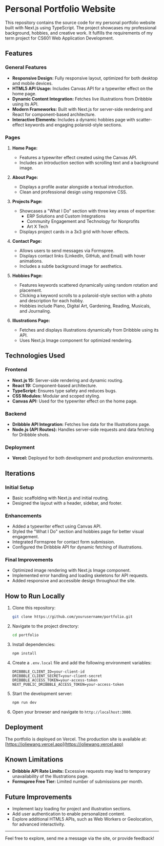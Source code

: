 # Personal Portfolio Website

This repository contains the source code for my personal portfolio website built with Next.js using TypeScript. The project showcases my professional background, hobbies, and creative work. It fulfills the requirements of my term project for CS601 Web Application Development.

## Features

### General Features
- **Responsive Design:** Fully responsive layout, optimized for both desktop and mobile devices.
- **HTML5 API Usage:** Includes Canvas API for a typewriter effect on the home page.
- **Dynamic Content Integration:** Fetches live illustrations from Dribbble using its API.
- **Modern Frameworks:** Built with Next.js for server-side rendering and React for component-based architecture.
- **Interactive Elements:** Includes a dynamic hobbies page with scatter-effect keywords and engaging polaroid-style sections.

### Pages
1. **Home Page:**
   - Features a typewriter effect created using the Canvas API.
   - Includes an introduction section with scrolling text and a background image.

2. **About Page:**
   - Displays a profile avatar alongside a textual introduction.
   - Clean and professional design using responsive CSS.

3. **Projects Page:**
   - Showcases a "What I Do" section with three key areas of expertise:
     - ERP Solutions and Custom Integrations
     - Community Engagement and Technology for Nonprofits
     - Art X Tech
   - Displays project cards in a 3x3 grid with hover effects.

4. **Contact Page:**
   - Allows users to send messages via Formspree.
   - Displays contact links (LinkedIn, GitHub, and Email) with hover animations.
   - Includes a subtle background image for aesthetics.

5. **Hobbies Page:**
   - Features keywords scattered dynamically using random rotation and placement.
   - Clicking a keyword scrolls to a polaroid-style section with a photo and description for each hobby.
   - Hobbies include Piano, Digital Art, Gardening, Reading, Musicals, and Journaling.

6. **Illustrations Page:**
   - Fetches and displays illustrations dynamically from Dribbble using its API.
   - Uses Next.js Image component for optimized rendering.

## Technologies Used

### Frontend
- **Next.js 15:** Server-side rendering and dynamic routing.
- **React 19:** Component-based architecture.
- **TypeScript:** Ensures type safety and reduces bugs.
- **CSS Modules:** Modular and scoped styling.
- **Canvas API:** Used for the typewriter effect on the home page.

### Backend
- **Dribbble API Integration:** Fetches live data for the Illustrations page.
- **Node.js (API Routes):** Handles server-side requests and data fetching for Dribbble shots.

### Deployment
- **Vercel:** Deployed for both development and production environments.

## Iterations

### Initial Setup
- Basic scaffolding with Next.js and initial routing.
- Designed the layout with a header, sidebar, and footer.

### Enhancements
- Added a typewriter effect using Canvas API.
- Styled the "What I Do" section and hobbies page for better visual engagement.
- Integrated Formspree for contact form submission.
- Configured the Dribbble API for dynamic fetching of illustrations.

### Final Improvements
- Optimized image rendering with Next.js Image component.
- Implemented error handling and loading skeletons for API requests.
- Added responsive and accessible design throughout the site.

## How to Run Locally

1. Clone this repository:
   ```bash
   git clone https://github.com/yourusername/portfolio.git
   ```

2. Navigate to the project directory:
   ```bash
   cd portfolio
   ```

3. Install dependencies:
   ```bash
   npm install
   ```

4. Create a `.env.local` file and add the following environment variables:
   ```env
   DRIBBBLE_CLIENT_ID=your-client-id
   DRIBBBLE_CLIENT_SECRET=your-client-secret
   DRIBBBLE_ACCESS_TOKEN=your-access-token
   NEXT_PUBLIC_DRIBBBLE_ACCESS_TOKEN=your-access-token
   ```

5. Start the development server:
   ```bash
   npm run dev
   ```

6. Open your browser and navigate to `http://localhost:3000`.

## Deployment
The portfolio is deployed on Vercel. The production site is available at:
[https://joliewang.vercel.app](https://joliewang.vercel.app)

## Known Limitations
- **Dribbble API Rate Limits:** Excessive requests may lead to temporary unavailability of the Illustrations page.
- **Formspree Free Tier:** Limited number of submissions per month.

## Future Improvements
- Implement lazy loading for project and illustration sections.
- Add user authentication to enable personalized content.
- Explore additional HTML5 APIs, such as Web Workers or Geolocation, for advanced interactivity.

---
Feel free to explore, send me a message via the site, or provide feedback!

